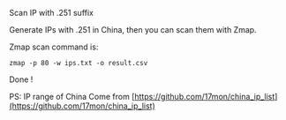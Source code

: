 Scan IP with .251 suffix

Generate IPs with .251 in China, then you can scan them with Zmap.

Zmap scan command is:

	zmap -p 80 -w ips.txt -o result.csv

Done !

PS: IP range of China Come from [https://github.com/17mon/china_ip_list](https://github.com/17mon/china_ip_list)